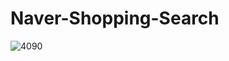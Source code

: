 # Naver-Shopping-Search
![4090](https://user-images.githubusercontent.com/101509164/214996321-151038b3-de6a-494c-9f2e-3b849af776fc.png)
